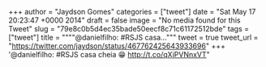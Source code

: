 
+++
author = "Jaydson Gomes"
categories = ["tweet"]
date = "Sat May 17 20:23:47 +0000 2014"
draft = false
image = "No media found for this Tweet"
slug = "79e8c0b5d4ec35bade50eecf8c71c61172512bde"
tags = ["tweet"]
title = """"@danielfilho: #RSJS casa..."""
tweet = true
tweet_url = "https://twitter.com/jaydson/status/467762425643933696"
+++
'@danielfilho: #RSJS casa cheia 😁 http://t.co/qXjPVNnxVT"
